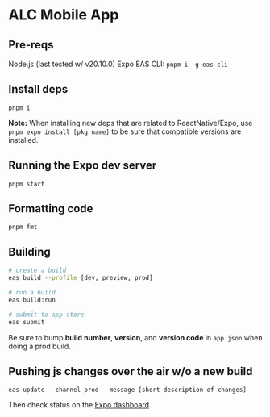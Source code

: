 # ALC Mobile App

## Pre-reqs

Node.js (last tested w/ v20.10.0)
Expo EAS CLI: `pnpm i -g eas-cli`

## Install deps

`pnpm i`

**Note:** When installing new deps that are related to ReactNative/Expo, use `pnpm expo install [pkg name]` to be sure that compatible versions are installed.

## Running the Expo dev server

`pnpm start`

## Formatting code

`pnpm fmt`

## Building

```bash
# create a build
eas build --profile [dev, preview, prod]

# run a build
eas build:run

# submit to app store
eas submit
```

Be sure to bump **build number**, **version**, and **version code** in `app.json` when doing a prod build.

## Pushing js changes over the air w/o a new build

```
eas update --channel prod --message [short description of changes]
```

Then check status on the [Expo dashboard](https://expo.dev/accounts/dxetech/projects/alc-mobile-app/updates).
